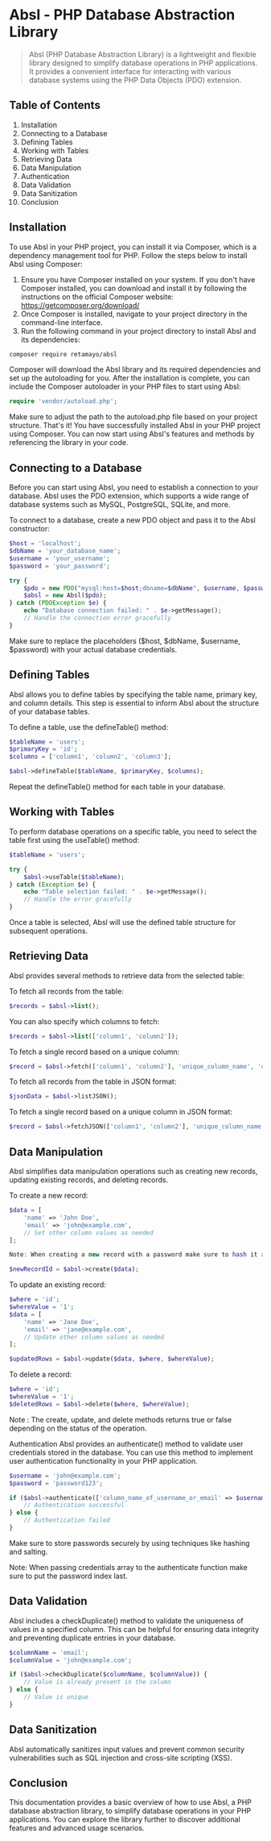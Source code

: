 # Absl - PHP Database Abstraction Library

> Absl (PHP Database Abstraction Library) is a lightweight and flexible library designed to simplify database operations in PHP applications. It provides a convenient interface for interacting with various database systems using the PHP Data Objects (PDO) extension.

## Table of Contents
1. Installation
2. Connecting to a Database
3. Defining Tables
4. Working with Tables
5. Retrieving Data
6. Data Manipulation
7. Authentication
8. Data Validation
9. Data Sanitization
10. Conclusion

## Installation
To use Absl in your PHP project, you can install it via Composer, which is a dependency management tool for PHP. Follow the steps below to install Absl using Composer:
1. Ensure you have Composer installed on your system. If you don't have Composer installed, you can download and install it by following the instructions on the official Composer website: https://getcomposer.org/download/
2. Once Composer is installed, navigate to your project directory in the command-line interface.
3. Run the following command in your project directory to install Absl and its dependencies:

```bash
composer require retamayo/absl
```
Composer will download the Absl library and its required dependencies and set up the autoloading for you.
After the installation is complete, you can include the Composer autoloader in your PHP files to start using Absl:

```php
require 'vendor/autoload.php';
```
Make sure to adjust the path to the autoload.php file based on your project structure.
That's it! You have successfully installed Absl in your PHP project using Composer. You can now start using Absl's features and methods by referencing the library in your code.

## Connecting to a Database
Before you can start using Absl, you need to establish a connection to your database. Absl uses the PDO extension, which supports a wide range of database systems such as MySQL, PostgreSQL, SQLite, and more.

To connect to a database, create a new PDO object and pass it to the Absl constructor:

```php
$host = 'localhost';
$dbName = 'your_database_name';
$username = 'your_username';
$password = 'your_password';

try {
    $pdo = new PDO("mysql:host=$host;dbname=$dbName", $username, $password);
    $absl = new Absl($pdo);
} catch (PDOException $e) {
    echo "Database connection failed: " . $e->getMessage();
    // Handle the connection error gracefully
}
```
Make sure to replace the placeholders ($host, $dbName, $username, $password) with your actual database credentials.

## Defining Tables
Absl allows you to define tables by specifying the table name, primary key, and column details. This step is essential to inform Absl about the structure of your database tables.

To define a table, use the defineTable() method:

```php
$tableName = 'users';
$primaryKey = 'id';
$columns = ['column1', 'column2', 'column3'];

$absl->defineTable($tableName, $primaryKey, $columns);
```
Repeat the defineTable() method for each table in your database.

## Working with Tables
To perform database operations on a specific table, you need to select the table first using the useTable() method:

```php
$tableName = 'users';

try {
    $absl->useTable($tableName);
} catch (Exception $e) {
    echo "Table selection failed: " . $e->getMessage();
    // Handle the error gracefully
}
```
Once a table is selected, Absl will use the defined table structure for subsequent operations.

## Retrieving Data
Absl provides several methods to retrieve data from the selected table:

To fetch all records from the table:
```php
$records = $absl->list();
```

You can also specify which columns to fetch:
```php
$records = $absl->list(['column1', 'column2']);
```

To fetch a single record based on a unique column:
```php
$record = $absl->fetch(['column1', 'column2'], 'unique_column_name', 'unique_column_value');
```

To fetch all records from the table in JSON format:
```php
$jsonData = $absl->listJSON();
```

To fetch a single record based on a unique column in JSON format:
```php
$record = $absl->fetchJSON(['column1', 'column2'], 'unique_column_name', 'unique_column_value');
```

## Data Manipulation
Absl simplifies data manipulation operations such as creating new records, updating existing records, and deleting records.

To create a new record:
```php
$data = [
    'name' => 'John Doe',
    'email' => 'john@example.com',
    // Set other column values as needed
];

Note: When creating a new record with a password make sure to hash it and use password_hash() method and use PASSWORD_DEFAULT as the hashing algorithm, otherwise the authentication() method might not work as expected.

$newRecordId = $absl->create($data);
```
To update an existing record:
```php
$where = 'id';
$whereValue = '1';
$data = [
    'name' => 'Jane Doe',
    'email' => 'jane@example.com',
    // Update other column values as needed
];

$updatedRows = $absl->update($data, $where, $whereValue);
```

To delete a record:
```php
$where = 'id';
$whereValue = '1';
$deletedRows = $absl->delete($where, $whereValue);
```

Note : The create, update, and delete methods returns true or false depending on the status of the operation.

Authentication
Absl provides an authenticate() method to validate user credentials stored in the database. You can use this method to implement user authentication functionality in your PHP application.

```php
$username = 'john@example.com';
$password = 'password123';

if ($absl->authenticate(['column_name_of_username_or_email' => $username, 'column_name_of_password' => $password])) {
    // Authentication successful
} else {
    // Authentication failed
}
```
Make sure to store passwords securely by using techniques like hashing and salting.

Note: When passing credentials array to the authenticate function make sure to put the password index last.

## Data Validation
Absl includes a checkDuplicate() method to validate the uniqueness of values in a specified column. This can be helpful for ensuring data integrity and preventing duplicate entries in your database.

```php
$columnName = 'email';
$columnValue = 'john@example.com';

if ($absl->checkDuplicate($columnName, $columnValue)) {
    // Value is already present in the column
} else {
    // Value is unique
}
```

## Data Sanitization
Absl automatically sanitizes input values and prevent common security vulnerabilities such as SQL injection and cross-site scripting (XSS).

## Conclusion
This documentation provides a basic overview of how to use Absl, a PHP database abstraction library, to simplify database operations in your PHP applications. You can explore the library further to discover additional features and advanced usage scenarios.


